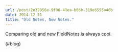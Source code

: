 ```yaml
---
url: /post/2e39956e-9f06-48ea-b06b-319e6555a40b
date: 2014-12-31
title: "Old Notes, New Notes."
---
```


Comparing old and new FieldNotes is always cool.



(#blog)